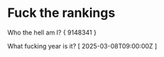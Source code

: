 # Fuck the rankings

Who the hell am I?
{ 9148341 }

What fucking year is it?
[ 2025-03-08T09:00:00Z ]

